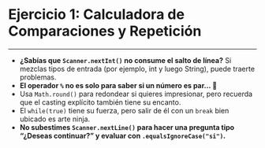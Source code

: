 
# **Ejercicio 1: Calculadora de Comparaciones y Repetición**

---

- **¿Sabías que `Scanner.nextInt()` no consume el salto de línea?** Si mezclas tipos de entrada (por ejemplo, int y luego String), puede traerte problemas.
- **El operador `%` no es solo para saber si un número es par… 👀**
- Usa `Math.round()` para redondear si quieres impresionar, pero recuerda que el casting explícito también tiene su encanto.
- El `while(true)` tiene su fuerza, pero salir de él con un `break` bien ubicado es arte ninja.
- **No subestimes `Scanner.nextLine()` para hacer una pregunta tipo “¿Deseas continuar?” y evaluar con `.equalsIgnoreCase("si")`.**